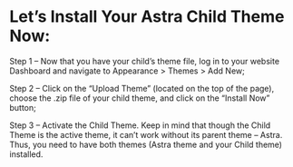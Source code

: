 # Let’s Install Your Astra Child Theme Now:
Step 1 – Now that you have your child’s theme file, log in to your website Dashboard and navigate to Appearance > Themes > Add New;

Step 2 – Click on the “Upload Theme” (located on the top of the page), choose the .zip file of your child theme, and click on the “Install Now” button;

Step 3 – Activate the Child Theme. Keep in mind that though the Child Theme is the active theme, it can’t work without its parent theme – Astra. Thus, you need to have both themes (Astra theme and your Child theme) installed.
